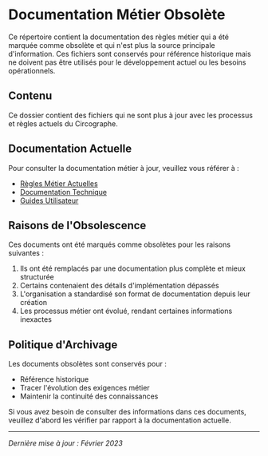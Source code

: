 # Documentation Métier Obsolète

Ce répertoire contient la documentation des règles métier qui a été marquée comme obsolète et qui n'est plus la source principale d'information. Ces fichiers sont conservés pour référence historique mais ne doivent pas être utilisés pour le développement actuel ou les besoins opérationnels.

## Contenu

Ce dossier contient des fichiers qui ne sont plus à jour avec les processus et règles actuels du Circographe.

## Documentation Actuelle

Pour consulter la documentation métier à jour, veuillez vous référer à :

- [Règles Métier Actuelles](../)
- [Documentation Technique](../../../architecture/)
- [Guides Utilisateur](../../../utilisateur/guides/)

## Raisons de l'Obsolescence

Ces documents ont été marqués comme obsolètes pour les raisons suivantes :

1. Ils ont été remplacés par une documentation plus complète et mieux structurée
2. Certains contenaient des détails d'implémentation dépassés
3. L'organisation a standardisé son format de documentation depuis leur création
4. Les processus métier ont évolué, rendant certaines informations inexactes

## Politique d'Archivage

Les documents obsolètes sont conservés pour :
- Référence historique
- Tracer l'évolution des exigences métier
- Maintenir la continuité des connaissances

Si vous avez besoin de consulter des informations dans ces documents, veuillez d'abord les vérifier par rapport à la documentation actuelle.

---

*Dernière mise à jour : Février 2023* 